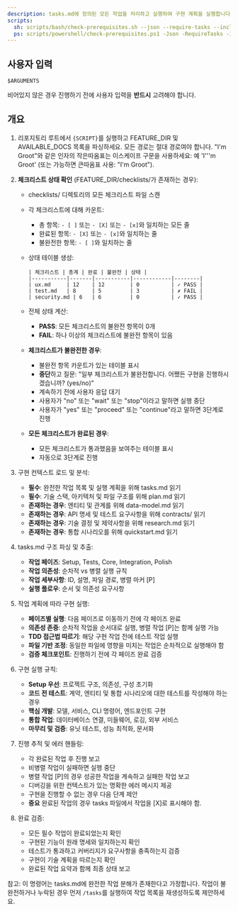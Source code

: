 ```yaml
---
description: tasks.md에 정의된 모든 작업을 처리하고 실행하여 구현 계획을 실행합니다
scripts:
  sh: scripts/bash/check-prerequisites.sh --json --require-tasks --include-tasks
  ps: scripts/powershell/check-prerequisites.ps1 -Json -RequireTasks -IncludeTasks
---
```


## 사용자 입력

```text
$ARGUMENTS
```

비어있지 않은 경우 진행하기 전에 사용자 입력을 **반드시** 고려해야 합니다.

## 개요

1. 리포지토리 루트에서 `{SCRIPT}`를 실행하고 FEATURE_DIR 및 AVAILABLE_DOCS 목록을 파싱하세요. 모든 경로는 절대 경로여야 합니다. "I'm Groot"와 같은 인자의 작은따옴표는 이스케이프 구문을 사용하세요: 예 'I'\''m Groot' (또는 가능하면 큰따옴표 사용: "I'm Groot").

2. **체크리스트 상태 확인** (FEATURE_DIR/checklists/가 존재하는 경우):
   - checklists/ 디렉토리의 모든 체크리스트 파일 스캔
   - 각 체크리스트에 대해 카운트:
     * 총 항목: `- [ ]` 또는 `- [X]` 또는 `- [x]`와 일치하는 모든 줄
     * 완료된 항목: `- [X]` 또는 `- [x]`와 일치하는 줄
     * 불완전한 항목: `- [ ]`와 일치하는 줄
   - 상태 테이블 생성:
     ```
     | 체크리스트 | 총계 | 완료 | 불완전 | 상태 |
     |-----------|-------|-----------|------------|--------|
     | ux.md     | 12    | 12        | 0          | ✓ PASS |
     | test.md   | 8     | 5         | 3          | ✗ FAIL |
     | security.md | 6   | 6         | 0          | ✓ PASS |
     ```
   - 전체 상태 계산:
     * **PASS**: 모든 체크리스트의 불완전 항목이 0개
     * **FAIL**: 하나 이상의 체크리스트에 불완전 항목이 있음
   
   - **체크리스트가 불완전한 경우**:
     * 불완전 항목 카운트가 있는 테이블 표시
     * **중단**하고 질문: "일부 체크리스트가 불완전합니다. 어쨌든 구현을 진행하시겠습니까? (yes/no)"
     * 계속하기 전에 사용자 응답 대기
     * 사용자가 "no" 또는 "wait" 또는 "stop"이라고 말하면 실행 중단
     * 사용자가 "yes" 또는 "proceed" 또는 "continue"라고 말하면 3단계로 진행
   
   - **모든 체크리스트가 완료된 경우**:
     * 모든 체크리스트가 통과했음을 보여주는 테이블 표시
     * 자동으로 3단계로 진행

3. 구현 컨텍스트 로드 및 분석:
   - **필수**: 완전한 작업 목록 및 실행 계획을 위해 tasks.md 읽기
   - **필수**: 기술 스택, 아키텍처 및 파일 구조를 위해 plan.md 읽기
   - **존재하는 경우**: 엔티티 및 관계를 위해 data-model.md 읽기
   - **존재하는 경우**: API 명세 및 테스트 요구사항을 위해 contracts/ 읽기
   - **존재하는 경우**: 기술 결정 및 제약사항을 위해 research.md 읽기
   - **존재하는 경우**: 통합 시나리오를 위해 quickstart.md 읽기

4. tasks.md 구조 파싱 및 추출:
   - **작업 페이즈**: Setup, Tests, Core, Integration, Polish
   - **작업 의존성**: 순차적 vs 병렬 실행 규칙
   - **작업 세부사항**: ID, 설명, 파일 경로, 병렬 마커 [P]
   - **실행 플로우**: 순서 및 의존성 요구사항

5. 작업 계획에 따라 구현 실행:
   - **페이즈별 실행**: 다음 페이즈로 이동하기 전에 각 페이즈 완료
   - **의존성 존중**: 순차적 작업을 순서대로 실행, 병렬 작업 [P]는 함께 실행 가능  
   - **TDD 접근법 따르기**: 해당 구현 작업 전에 테스트 작업 실행
   - **파일 기반 조정**: 동일한 파일에 영향을 미치는 작업은 순차적으로 실행해야 함
   - **검증 체크포인트**: 진행하기 전에 각 페이즈 완료 검증

6. 구현 실행 규칙:
   - **Setup 우선**: 프로젝트 구조, 의존성, 구성 초기화
   - **코드 전 테스트**: 계약, 엔티티 및 통합 시나리오에 대한 테스트를 작성해야 하는 경우
   - **핵심 개발**: 모델, 서비스, CLI 명령어, 엔드포인트 구현
   - **통합 작업**: 데이터베이스 연결, 미들웨어, 로깅, 외부 서비스
   - **마무리 및 검증**: 유닛 테스트, 성능 최적화, 문서화

7. 진행 추적 및 에러 핸들링:
   - 각 완료된 작업 후 진행 보고
   - 비병렬 작업이 실패하면 실행 중단
   - 병렬 작업 [P]의 경우 성공한 작업을 계속하고 실패한 작업 보고
   - 디버깅을 위한 컨텍스트가 있는 명확한 에러 메시지 제공
   - 구현을 진행할 수 없는 경우 다음 단계 제안
   - **중요** 완료된 작업의 경우 tasks 파일에서 작업을 [X]로 표시해야 함.

8. 완료 검증:
   - 모든 필수 작업이 완료되었는지 확인
   - 구현된 기능이 원래 명세와 일치하는지 확인
   - 테스트가 통과하고 커버리지가 요구사항을 충족하는지 검증
   - 구현이 기술 계획을 따르는지 확인
   - 완료된 작업 요약과 함께 최종 상태 보고

참고: 이 명령어는 tasks.md에 완전한 작업 분해가 존재한다고 가정합니다. 작업이 불완전하거나 누락된 경우 먼저 `/tasks`를 실행하여 작업 목록을 재생성하도록 제안하세요.
